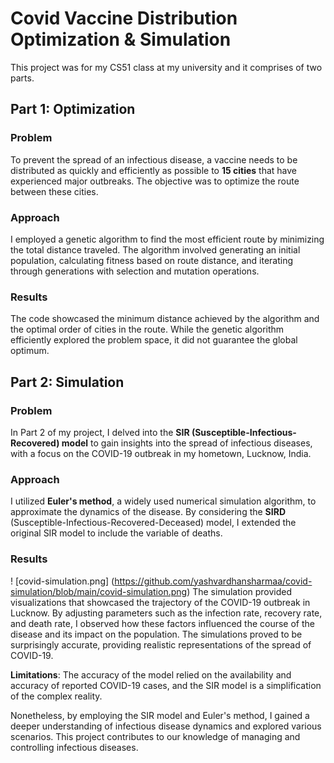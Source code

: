# Covid Vaccine Distribution Optimization & Simulation

This project was for my CS51 class at my university and it comprises of two parts.

## Part 1: Optimization

### Problem
To prevent the spread of an infectious disease, a vaccine needs to be distributed as quickly and efficiently as possible to **15 cities** that have experienced major outbreaks. The objective was to optimize the route between these cities.

### Approach
I employed a genetic algorithm to find the most efficient route by minimizing the total distance traveled. The algorithm involved generating an initial population, calculating fitness based on route distance, and iterating through generations with selection and mutation operations.

### Results
The code showcased the minimum distance achieved by the algorithm and the optimal order of cities in the route. While the genetic algorithm efficiently explored the problem space, it did not guarantee the global optimum.

## Part 2: Simulation

### Problem
In Part 2 of my project, I delved into the **SIR (Susceptible-Infectious-Recovered) model** to gain insights into the spread of infectious diseases, with a focus on the COVID-19 outbreak in my hometown, Lucknow, India.

### Approach
I utilized **Euler's method**, a widely used numerical simulation algorithm, to approximate the dynamics of the disease. By considering the **SIRD** (Susceptible-Infectious-Recovered-Deceased) model, I extended the original SIR model to include the variable of deaths.

### Results
! [covid-simulation.png] (https://github.com/yashvardhansharmaa/covid-simulation/blob/main/covid-simulation.png)
The simulation provided visualizations that showcased the trajectory of the COVID-19 outbreak in Lucknow. By adjusting parameters such as the infection rate, recovery rate, and death rate, I observed how these factors influenced the course of the disease and its impact on the population. The simulations proved to be surprisingly accurate, providing realistic representations of the spread of COVID-19.

**Limitations**: The accuracy of the model relied on the availability and accuracy of reported COVID-19 cases, and the SIR model is a simplification of the complex reality.

Nonetheless, by employing the SIR model and Euler's method, I gained a deeper understanding of infectious disease dynamics and explored various scenarios. This project contributes to our knowledge of managing and controlling infectious diseases.

